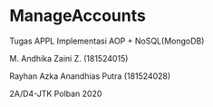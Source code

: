 # ManageAccounts
Tugas APPL Implementasi AOP + NoSQL(MongoDB)

M. Andhika Zaini Z. (181524015)

Rayhan Azka Anandhias Putra (181524028)

2A/D4-JTK Polban 2020

